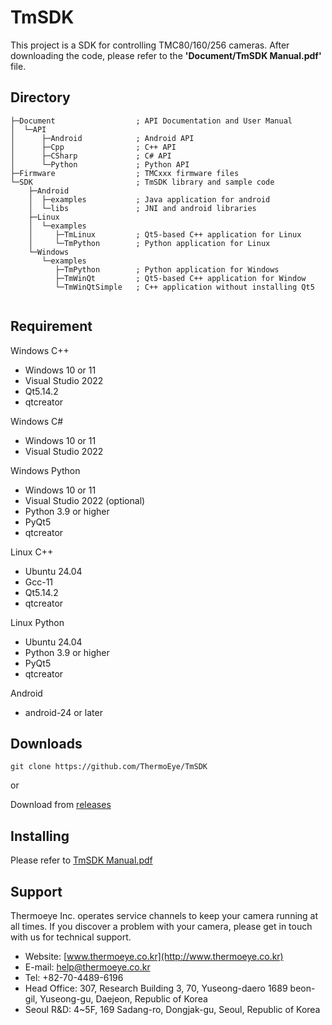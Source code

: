 # TmSDK

This project is a SDK for controlling TMC80/160/256 cameras.
After downloading the code, please refer to the **'Document/TmSDK Manual.pdf'** file.

## Directory
```
├─Document                  ; API Documentation and User Manual
│  └─API
│      ├─Android            ; Android API
│      ├─Cpp                ; C++ API
│      ├─CSharp             ; C# API
│      └─Python             ; Python API
├─Firmware                  ; TMCxxx firmware files
└─SDK                       ; TmSDK library and sample code
    ├─Android               
    │  ├─examples           ; Java application for android 
    │  └─libs               ; JNI and android libraries
    ├─Linux
    │  └─examples
    │     ├─TmLinux         ; Qt5-based C++ application for Linux
    │     └─TmPython        ; Python application for Linux
    └─Windows
       └─examples
          ├─TmPython        ; Python application for Windows
          ├─TmWinQt         ; Qt5-based C++ application for Window
          └─TmWinQtSimple   ; C++ application without installing Qt5
       
```
## Requirement

Windows C++
- Windows 10 or 11
- Visual Studio 2022
- Qt5.14.2
- qtcreator

Windows C#
- Windows 10 or 11
- Visual Studio 2022

Windows Python
- Windows 10 or 11
- Visual Studio 2022 (optional)
- Python 3.9 or higher
- PyQt5
- qtcreator

Linux C++
- Ubuntu 24.04
- Gcc-11
- Qt5.14.2
- qtcreator

Linux Python
- Ubuntu 24.04
- Python 3.9 or higher
- PyQt5
- qtcreator

Android
- android-24 or later

## Downloads

```
git clone https://github.com/ThermoEye/TmSDK
```
or

Download from [releases](https://github.com/ThermoEye/TmSDK/releases)

## Installing

Please refer to [TmSDK Manual.pdf](https://github.com/ThermoEye/TmSDK/blob/main/Document/TmSDK%20Manual.pdf)

## Support

Thermoeye Inc. operates service channels to keep your camera running at all times. 
If you discover a problem with your camera, please get in touch with us for technical support.

- Website: [www.thermoeye.co.kr](http://www.thermoeye.co.kr)
- E-mail: help@thermoeye.co.kr
- Tel: +82-70-4489-6196
- Head Office: 307, Research Building 3, 70, Yuseong-daero 1689 beon-gil, Yuseong-gu, Daejeon, Republic of Korea
- Seoul R&D: 4~5F, 169 Sadang-ro, Dongjak-gu, Seoul, Republic of Korea
